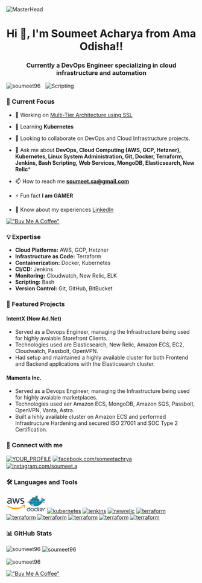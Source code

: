 ![MasterHead](https://cdn.dribbble.com/userupload/7725814/file/original-ad34e5a3d587a8a90b6586de67710225.gif)

<h1 align="center">Hi 👋, I'm Soumeet Acharya from Ama Odisha!!</h1>

<h3 align="center">Currently a DevOps Engineer specializing in cloud infrastructure and automation</h3>

<img align="right" alt="Scripting" width="400" src="https://cdn.dribbble.com/userupload/7725640/file/original-a2b82ab8779ece4c49df3672f7753ccb.gif">

<p align="left"> <img src="https://komarev.com/ghpvc/?username=soumeet96&label=Profile%20views&color=0e75b6&style=flat" alt="soumeet96" /> </p>

### 🚀 Current Focus
- 🔭 Working on [Multi-Tier Architecture using SSL](https://github.com/soumeet96/Multi-Tier-With-Database)

- 🌱 Learning **Kubernetes**
  
- 👯 Looking to collaborate on DevOps and Cloud Infrastructure projects.
  
- 💬 Ask me about **DevOps, Cloud Computing (AWS, GCP, Hetzner), Kubernetes, Linux System Administration, Git, Docker, Terraform, Jenkins, Bash Scripting, Web Services, MongoDB, Elasticsearch, New Relic***
  
- 📫 How to reach me **soumeet.sa@gmail.com**

- ⚡ Fun fact **I am GAMER**

- 📄 Know about my experiences [LinkedIn](https://www.linkedin.com/in/asoumeet/)

[!["Buy Me A Coffee"](https://www.buymeacoffee.com/assets/img/custom_images/orange_img.png)](https://buymeacoffee.com/soumeet29)

### 💡 Expertise
- **Cloud Platforms:** AWS, GCP, Hetzner
- **Infrastructure as Code:** Terraform
- **Containerization:** Docker, Kubernetes
- **CI/CD:** Jenkins
- **Monitoring:** Cloudwatch, New Relic, ELK
- **Scripting:** Bash
- **Version Control:** Git, GitHub, BitBucket

### 🎯 Featured Projects

#### IntentX (Now Ad.Net)
- Served as a Devops Engineer, managing the Infrastructure being used for highly avaiable Storefront Clients.
- Technologies used are Elasticsearch, New Relic, Amazon ECS, EC2, Cloudwatch, Passbolt, OpenVPN.
- Had setup and maintained a highly available cluster for both Frontend and Backend applications with the Elasticsearch cluster.

#### Mamenta Inc.
- Served as a Devops Engineer, managing the Infrastructure being used for highly avaiable marketplaces.
- Technologies used aer Amazon ECS, MongoDB, Amazon SQS, Passbolt, OpenVPN, Vanta, Astra.
- Built a hihly available cluster on Amazon ECS and performed Infrastructure Hardening and secured ISO 27001 and SOC Type 2 Certification.

### 🤝 Connect with me
<p align="left">
<a href="https://www.linkedin.com/in/asoumeet/" target="blank"><img align="center" src="https://raw.githubusercontent.com/rahuldkjain/github-profile-readme-generator/master/src/images/icons/Social/linked-in-alt.svg" alt="YOUR_PROFILE" height="30" width="40" /></a>
<a href="https://www.facebook.com/someetachrya/" target="blank"><img align="center" src="https://raw.githubusercontent.com/rahuldkjain/github-profile-readme-generator/master/src/images/icons/Social/facebook.svg" alt="facebook.com/someetachrya" height="30" width="40" /></a>
<a href="https://www.instagram.com/soumeet.a/" target="blank"><img align="center" src="https://raw.githubusercontent.com/rahuldkjain/github-profile-readme-generator/master/src/images/icons/Social/instagram.svg" alt="instagram.com/soumeet.a" height="30" width="40" /></a>
</p>

### 🛠 Languages and Tools
<p align="left">
<a href="https://aws.amazon.com" target="_blank" rel="noreferrer"><img src="https://raw.githubusercontent.com/devicons/devicon/master/icons/amazonwebservices/amazonwebservices-original-wordmark.svg" alt="aws" width="50" height="50"/></a>
<a href="https://www.docker.com/" target="_blank" rel="noreferrer"><img src="https://raw.githubusercontent.com/devicons/devicon/master/icons/docker/docker-original-wordmark.svg" alt="docker" width="50" height="50"/></a>
<a href="https://kubernetes.io" target="_blank" rel="noreferrer"><img src="https://www.vectorlogo.zone/logos/kubernetes/kubernetes-icon.svg" alt="kubernetes" width="50" height="50"/></a>
<a href="https://www.jenkins.io" target="_blank" rel="noreferrer"><img src="https://www.vectorlogo.zone/logos/jenkins/jenkins-icon.svg" alt="jenkins" width="50" height="50"/></a>
<a href="https://newrelic.com" target="_blank" rel="noreferrer"><img src="https://seeklogo.com/images/N/new-relic-logo-E7CC1E9143-seeklogo.com.png" alt="newrelic" width="50" height="50"/></a>
<a href="https://www.terraform.io/" target="_blank" rel="noreferrer"><img src="https://www.svgrepo.com/show/376353/terraform.svg" alt="terraform" width="50" height="50"/></a>
<a href="https://www.passbolt.com/" target="_blank" rel="noreferrer"><img src="https://cdn.worldvectorlogo.com/logos/passbolt.svg" alt="terraform" width="50" height="50"/></a>
<a href="https://openvpn.net/" target="_blank" rel="noreferrer"><img src="https://www.cdnlogo.com/logos/o/68/openvpn.svg" alt="terraform" width="50" height="50"/></a>
<a href="https://www.hetzner.com/" target="_blank" rel="noreferrer"><img src="https://www.svgrepo.com/show/331425/hetzner.svg" alt="terraform" width="50" height="50"/></a>
<a href="https://www.cloudflare.com/" target="_blank" rel="noreferrer"><img src="https://seekvectors.com/files/download/CloudFlare-01.png" alt="terraform" width="50" height="50"/></a>
<a href="https://www.sonarsource.com/" target="_blank" rel="noreferrer"><img src="https://www.svgrepo.com/show/354365/sonarqube.svg" alt="terraform" width="50" height="50"/></a>
</p>

### 📊 GitHub Stats
<p><img align="left" src="https://github-readme-stats.vercel.app/api/top-langs?username=soumeet96&show_icons=true&locale=en&layout=compact" alt="soumeet96" /></p>

<p>&nbsp;<img align="center" src="https://github-readme-stats.vercel.app/api?username=soumeet96&show_icons=true&locale=en" alt="soumeet96" /></p>

<p><img align="center" src="https://github-readme-streak-stats.herokuapp.com/?user=soumeet96&" alt="soumeet96" /></p>

[!["Buy Me A Coffee"](https://www.buymeacoffee.com/assets/img/custom_images/orange_img.png)](https://buymeacoffee.com/soumeet29)
